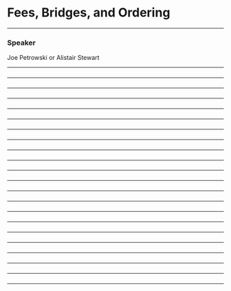 # Fees, Bridges, and Ordering

---

### Speaker

Joe Petrowski or Alistair Stewart

---

### 



---

### 



---

### 



---

### 



---

### 



---

### 



---

### 



---

### 



---

### 



---

### 



---

### 



---

### 



---

### 



---

### 



---

### 



---

### 



---

### 



---

### 



---

### 



---

### 



---

### 



---
